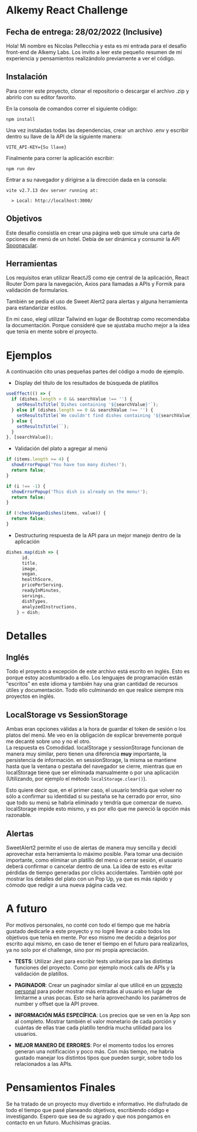 # Alkemy React Challenge

## Fecha de entrega: 28/02/2022 (Inclusive)

Hola! Mi nombre es Nicolas Pellecchia y esta es mi entrada para el desafío front-end de Alkemy Labs. Los invito a leer este pequeño resumen de mi experiencia y pensamientos realizándolo previamente a ver el código.

## Instalación

Para correr este proyecto, clonar el repositorio o descargar el archivo .zip y abrirlo con su editor favorito.

En la consola de comandos correr el siguiente código:

```
npm install
```

Una vez instaladas todas las dependencias, crear un archivo .env y escribir dentro su llave de la API de la siguiente manera:

```
VITE_API-KEY={Su llave}
```

Finalmente para correr la aplicación escribir:

```
npm run dev
```

Entrar a su navegador y dirigirse a la dirección dada en la consola:

```
vite v2.7.13 dev server running at:

  > Local: http://localhost:3000/
```

## Objetivos

Este desafío consistía en crear una página web que simule una carta de opciones de menú de un hotel. Debía de ser dinámica y consumir la API [Spoonacular](https://spoonacular.com/food-api).

## Herramientas

Los requísitos eran utilizar ReactJS como eje central de la aplicación, React Router Dom para la navegación, Axios para llamadas a APIs y Formik para validación de formularios.

También se pedía el uso de Sweet Alert2 para alertas y alguna herramienta para estandarizar estilos.

En mi caso, elegí utilizar Tailwind en lugar de Bootstrap como recomendaba la documentación. Porque consideré que se ajustaba mucho mejor a la idea que tenía en mente sobre el proyecto.

# Ejemplos

A continuación cito unas pequeñas partes del código a modo de ejemplo.

- Display del título de los resultados de búsqueda de platillos

```javascript
useEffect(() => {
  if (dishes.length > 0 && searchValue !== '') {
    setResultsTitle(`Dishes containing '${searchValue}'`);
  } else if (dishes.length == 0 && searchValue !== '') {
    setResultsTitle(`We couldn't find dishes containing '${searchValue}'`);
  } else {
    setResultsTitle(``);
  }
}, [searchValue]);
```

- Validación del plato a agregar al menú

```javascript
if (items.length >= 4) {
  showErrorPopup('You have too many dishes!');
  return false;
}

if (i !== -1) {
  showErrorPopup('This dish is already on the menu!');
  return false;
}

if (!checkVeganDishes(items, value)) {
  return false;
}
```

- Destructuring respuesta de la API para un mejor manejo dentro de la aplicación

```javascript
dishes.map(dish => {
      id,
      title,
      image,
      vegan,
      healthScore,
      pricePerServing,
      readyInMinutes,
      servings,
      dishTypes,
      analyzedInstructions,
    } = dish;
```

# Detalles

## Inglés

Todo el proyecto a excepción de este archivo está escrito en inglés. Esto es porque estoy acostumbrado a ello. Los lenguajes de programación están "escritos" en este idioma y también hay una gran cantidad de recursos útiles y documentación. Todo ello culminando en que realice siempre mis proyectos en inglés.

## LocalStorage vs SessionStorage

Ambas eran opciones válidas a la hora de guardar el token de sesión o los platos del menú. Me veo en la obligación de explicar brevemente porqué me decanté sobre uno y no el otro.  
La respuesta es Comodidad. localStorage y sessionStorage funcionan de manera muy similar, pero tienen una diferencia **muy** importante, la persistencia de información. en sessionStorage, la misma se mantiene hasta que la ventana o pestaña del navegador se cierre, mientras que en localStorage tiene que ser eliminada manualmente o por una aplicación (Utilizando, por ejemplo el método `localStorage.clear()`).

Esto quiere decir que, en el primer caso, el usuario tendría que volver no sólo a confirmar su identidad si su pestaña se ha cerrado por error, sino que todo su menú se habría eliminado y tendría que comenzar de nuevo. localStorage impide esto mismo, y es por ello que me pareció la opción más razonable.

## Alertas

SweetAlert2 permite el uso de alertas de manera muy sencilla y decidí aprovechar esta herramienta lo máximo posible.
Para tomar una decisión importante, como eliminar un platillo del menú o cerrar sesión, el usuario deberá confirmar o cancelar dentro de una. La idea de esto es evitar pérdidas de tiempo generadas por clicks accidentales.
También opté por mostrar los detalles del plato con un Pop Up, ya que es más rápido y cómodo que redigir a una nueva página cada vez.

# A futuro

Por motivos personales, no conté con todo el tiempo que me habría gustado dedicarle a este proyecto y no logré llevar a cabo todos los objetivos que tenía en mente. Por eso mismo me decido a dejarlos por escrito aquí mismo, en caso de tener el tiempo en el futuro para realizarlos, ya no solo por el challenge, sino por mi propia apreciación.

- **TESTS**: Utilizar Jest para escribir tests unitarios para las distintas funciones del proyecto. Como por ejemplo mock calls de APIs y la validación de platillos.

- **PAGINADOR**: Crear un paginador similar al que utilicé en un [proyecto personal](https://github.com/nmpellecchia/countries-api) para poder mostrar más entradas al usuario en lugar de limitarme a unas pocas. Esto se haría aprovechando los parámetros de number y offset que la API provee.

- **INFORMACIÓN MÁS ESPECÍFICA**: Los precios que se ven en la App son al completo. Mostrar también el valor monetario de cada porción y cuántas de ellas trae cada platillo tendría mucha utilidad para los usuarios.

- **MEJOR MANERO DE ERRORES**: Por el momento todos los errores generan una notificación y poco más. Con más tiempo, me habría gustado manejar los distintos tipos que pueden surgir, sobre todo los relacionados a las APIs.

# Pensamientos Finales

Se ha tratado de un proyecto muy divertido e informativo. He disfrutado de todo el tiempo que pasé planeando objetivos, escribiendo código e investigando. Espero que sea de su agrado y que nos pongamos en contacto en un futuro. Muchísimas gracias.
